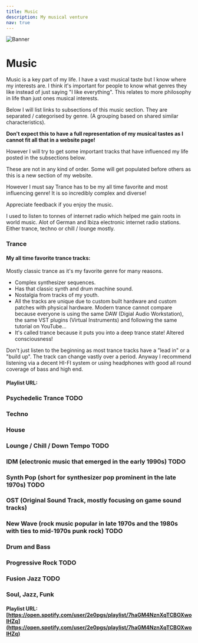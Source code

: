 ```yaml
---
title: Music
description: My musical venture
nav: true
---
```


![Banner](http://m3pgs.weebly.com/uploads/8/1/6/2/8162774/header_images/1411236150.jpg)

# Music

Music is a key part of my life. I have a vast musical taste but I know where my interests are. I think it's important for people to know what genres they like instead of just saying "I like everything". This relates to more philosophy in life than just ones musical interests.

Below I will list links to subsections of this music section. They are separated / categorised by genre. ​(A grouping based on shared similar characteristics).

**Don't expect this to have a full representation of my musical tastes as I cannot fit all that in a website page!**

​However I will try to get some important tracks that have influenced my life posted in the subsections below.

These are not in any kind of order. Some will get populated before others as this is a new section of my website.

However I must say Trance has to be my all time favorite and most influencing genre! It is so incredibly complex and diverse!

Appreciate feedback if you enjoy the music.

I used to listen to tonnes of internet radio which helped me gain roots in world music. Alot of German and Ibiza electronic internet radio stations. Either trance, techno or chill / lounge mostly.

### Trance

#### My all time favorite trance tracks:

Mostly classic trance as it's my favorite genre for many reasons.

* Complex synthesizer sequences.
* Has that classic synth and drum machine sound.
* Nostalgia from tracks of my youth.
* All the tracks are unique due to custom built hardware and custom patches with physical hardware. Modern trance cannot compare because everyone is using the same DAW (Digial Audio Workstation), the same VST plugins (Virtual Instruments) and following the same tutorial on YouTube...
* ​It's called trance because it puts you into a deep trance state! Altered consciousness!​

Don't just listen to the beginning as most trance tracks have a "lead in" or a "build up". The track can change vastly over a period.
Anyway I recommend listening via a decent HI-FI system or using headphones with good all round coverage of bass and high end.

#### Playlist URL:

### Psychedelic Trance TODO

### Techno

### House

### Lounge / Chill / Down Tempo TODO

### IDM (electronic music that emerged in the early 1990s) TODO

### Synth Pop (short for synthesizer pop prominent in the late 1970s) TODO

### OST (Original Sound Track, mostly focusing on game sound tracks)

### ​New Wave (rock music popular in late 1970s and the 1980s with ties to mid-1970s punk rock) TODO

### Drum and Bass

### Progressive Rock TODO

### Fusion Jazz TODO

### Soul, Jazz, Funk

#### Playlist URL: [https://open.spotify.com/user/2e0pgs/playlist/7haGM4NznXqTCBOXwolHZq](https://open.spotify.com/user/2e0pgs/playlist/7haGM4NznXqTCBOXwolHZq)
